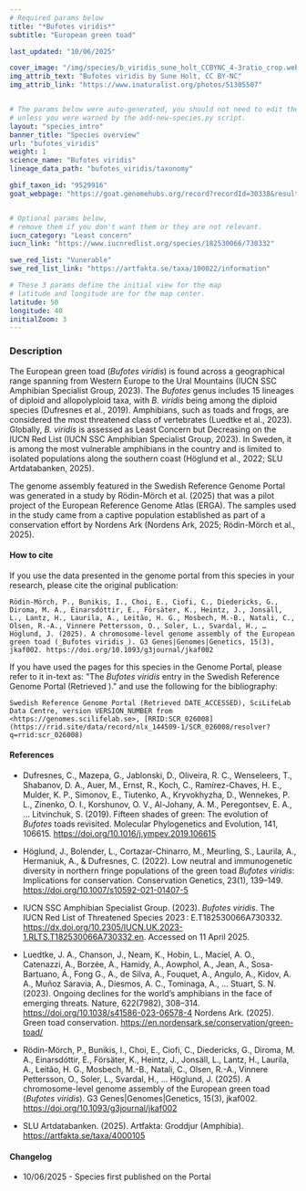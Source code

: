 ```yaml
---
# Required params below
title: "*Bufotes viridis*"
subtitle: "European green toad"

last_updated: "10/06/2025"

cover_image: "/img/species/b_viridis_sune_holt_CCBYNC_4-3ratio_crop.webp"
img_attrib_text: "Bufotes viridis by Sune Holt, CC BY-NC"
img_attrib_link: "https://www.inaturalist.org/photos/51305507"


# The params below were auto-generated, you should not need to edit them...
# unless you were warned by the add-new-species.py script.
layout: "species_intro"
banner_title: "Species overview"
url: "bufotes_viridis"
weight: 1
science_name: "Bufotes viridis"
lineage_data_path: "bufotes_viridis/taxonomy"

gbif_taxon_id: "9529916"
goat_webpage: "https://goat.genomehubs.org/record?recordId=30338&result=taxon&taxonomy=ncbi#bufotes%20viridis"


# Optional params below,
# remove them if you don't want them or they are not relevant.
iucn_category: "Least concern"
iucn_link: "https://www.iucnredlist.org/species/182530066/730332"

swe_red_list: "Vunerable"
swe_red_list_link: "https://artfakta.se/taxa/100022/information"

# These 3 params define the initial view for the map
# latitude and longitude are for the map center.
latitude: 50
longitude: 40
initialZoom: 3
---
```


### Description

The European green toad (_Bufotes viridis_) is found across a geographical range spanning from Western Europe to the Ural Mountains (IUCN SSC Amphibian Specialist Group, 2023). The _Bufotes_ genus includes 15 lineages of diploid and allopolyploid taxa, with _B. viridis_ being among the diploid species (Dufresnes et al., 2019). Amphibians, such as toads and frogs, are considered the most threatened class of vertebrates (Luedtke et al., 2023). Globally, _B. viridis_ is assessed as Least Concern but Decreasing on the IUCN Red List (IUCN SSC Amphibian Specialist Group, 2023). In Sweden, it is among the most vulnerable amphibians in the country and is limited to isolated populations along the southern coast (Höglund et al., 2022; SLU Artdatabanken, 2025).

The genome assembly featured in the Swedish Reference Genome Portal was generated in a study by Rödin-Mörch et al. (2025) that was a pilot project of the European Reference Genome Atlas (ERGA). The samples used in the study came from a captive population established as part of a conservation effort by Nordens Ark (Nordens Ark, 2025; Rödin-Mörch et al., 2025).

#### How to cite

If you use the data presented in the genome portal from this species in your research, please cite the original publication:

```{style=citation}
Rödin-Mörch, P., Bunikis, I., Choi, E., Ciofi, C., Diedericks, G., Diroma, M. A., Einarsdóttir, E., Försäter, K., Heintz, J., Jonsäll, L., Lantz, H., Laurila, A., Leitão, H. G., Mosbech, M.-B., Natali, C., Olsen, R.-A., Vinnere Pettersson, O., Soler, L., Svardal, H., … Höglund, J. (2025). A chromosome-level genome assembly of the European green toad (_Bufotes viridis_). G3 Genes|Genomes|Genetics, 15(3), jkaf002. https://doi.org/10.1093/g3journal/jkaf002
```

If you have used the pages for this species in the Genome Portal, please refer to it in-text as: "The _Bufotes viridis_ entry in the Swedish Reference Genome Portal (Retrieved <span class="todays-date"></span>)." and use the following for the bibliography:

```{style=citation}
Swedish Reference Genome Portal (Retrieved DATE_ACCESSED), SciLifeLab Data Centre, version VERSION_NUMBER from <https://genomes.scilifelab.se>, [RRID:SCR_026008](https://rrid.site/data/record/nlx_144509-1/SCR_026008/resolver?q=rrid:scr_026008)
```

#### References

- Dufresnes, C., Mazepa, G., Jablonski, D., Oliveira, R. C., Wenseleers, T., Shabanov, D. A., Auer, M., Ernst, R., Koch, C., Ramírez-Chaves, H. E., Mulder, K. P., Simonov, E., Tiutenko, A., Kryvokhyzha, D., Wennekes, P. L., Zinenko, O. I., Korshunov, O. V., Al-Johany, A. M., Peregontsev, E. A., … Litvinchuk, S. (2019). Fifteen shades of green: The evolution of _Bufotes_ toads revisited. Molecular Phylogenetics and Evolution, 141, 106615. <https://doi.org/10.1016/j.ympev.2019.106615>

- Höglund, J., Bolender, L., Cortazar-Chinarro, M., Meurling, S., Laurila, A., Hermaniuk, A., & Dufresnes, C. (2022). Low neutral and immunogenetic diversity in northern fringe populations of the green toad _Bufotes viridis_: Implications for conservation. Conservation Genetics, 23(1), 139–149. <https://doi.org/10.1007/s10592-021-01407-5>

- IUCN SSC Amphibian Specialist Group. (2023). _Bufotes viridis_. The IUCN Red List of Threatened Species 2023 : E.T182530066A730332. <https://dx.doi.org/10.2305/IUCN.UK.2023-1.RLTS.T182530066A730332.en>. Accessed on 11 April 2025.

- Luedtke, J. A., Chanson, J., Neam, K., Hobin, L., Maciel, A. O., Catenazzi, A., Borzée, A., Hamidy, A., Aowphol, A., Jean, A., Sosa-Bartuano, Á., Fong G., A., de Silva, A., Fouquet, A., Angulo, A., Kidov, A. A., Muñoz Saravia, A., Diesmos, A. C., Tominaga, A., … Stuart, S. N. (2023). Ongoing declines for the world’s amphibians in the face of emerging threats. Nature, 622(7982), 308–314. <https://doi.org/10.1038/s41586-023-06578-4>
Nordens Ark. (2025). Green toad conservation. <https://en.nordensark.se/conservation/green-toad/>

- Rödin-Mörch, P., Bunikis, I., Choi, E., Ciofi, C., Diedericks, G., Diroma, M. A., Einarsdóttir, E., Försäter, K., Heintz, J., Jonsäll, L., Lantz, H., Laurila, A., Leitão, H. G., Mosbech, M.-B., Natali, C., Olsen, R.-A., Vinnere Pettersson, O., Soler, L., Svardal, H., … Höglund, J. (2025). A chromosome-level genome assembly of the European green toad (_Bufotes viridis_). G3 Genes|Genomes|Genetics, 15(3), jkaf002. <https://doi.org/10.1093/g3journal/jkaf002>

- SLU Artdatabanken. (2025). Artfakta: Groddjur (Amphibia). <https://artfakta.se/taxa/4000105>

#### Changelog

- 10/06/2025 - Species first published on the Portal
